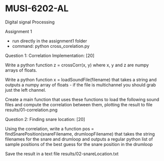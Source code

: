 # MUSI-6202-AL
Digital signal Processing

Assignment 1
- run directly in the assignment1 folder
- command: python cross_corelation.py

Question 1: Correlation Implementation: [20]

Write a python function z = crossCorr(x, y) where x, y and z are numpy arrays of floats.

Write a python function x = loadSoundFile(filename) that takes a string and outputs a numpy array of floats - if the file is multichannel you should grab just the left channel.

Create a main function that uses these functions to load the following sound files and compute the correlation between them, plotting the result to file results/01-correlation.png

Question 2: Finding snare location: [20]

Using the correlation, write a function pos = findSnarePosition(snareFilename, drumloopFilename) that takes the string filenames for the snare and drumloop and outputs a regular python list of sample positions of the best guess for the snare position in the drumloop

Save the result in a text file results/02-snareLocation.txt
